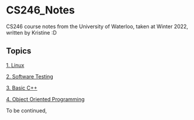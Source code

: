 # CS246_Notes
CS246 course notes from the University of Waterloo, taken at Winter 2022, written by Kristine :D

## Topics

[1.  Linux](https://github.com/kila097/CS246_Notes/blob/main/1.%20Linux.md)


[2.  Software Testing](https://github.com/kila097/CS246_Notes/blob/main/2.%20Software%20Testing.md)


[3. Basic C++](https://github.com/kila097/CS246_Notes/blob/main/3.%20Basic%20C%2B%2B.md)


[4. Object Oriented Programming](https://github.com/kila097/CS246_Notes/blob/main/4.%20Object%20Oriented%20Programing.md)


To be continued,
